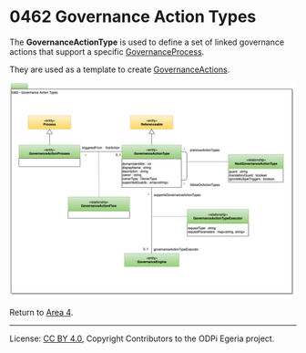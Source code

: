 <!-- SPDX-License-Identifier: CC-BY-4.0 -->
<!-- Copyright Contributors to the ODPi Egeria project. -->

# 0462 Governance Action Types

The **GovernanceActionType** is used to define a set of
linked governance actions that support a specific
[GovernanceProcess](0430-Technical-Controls.md).

They are used as a template to create [GovernanceActions](0463-Governance-Actions.md).

![UML](0462-Governance-Action-Types.png#pagewidth)

Return to [Area 4](Area-4-models.md).

----
License: [CC BY 4.0](https://creativecommons.org/licenses/by/4.0/),
Copyright Contributors to the ODPi Egeria project.